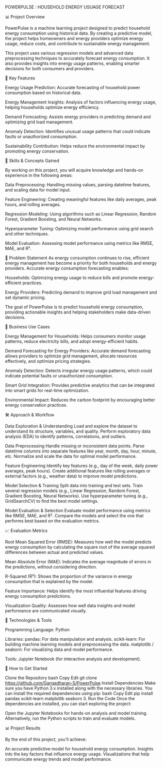 POWERPULSE : HOUSEHOLD ENERGY USUAGE FORECAST

📊 Project Overview

PowerPulse is a machine learning project designed to predict household energy consumption using historical data. By creating a predictive model, the project helps homeowners and energy providers optimize energy usage, reduce costs, and contribute to sustainable energy management.

This project uses various regression models and advanced data preprocessing techniques to accurately forecast energy consumption. It also provides insights into energy usage patterns, enabling smarter decisions for both consumers and providers.

🚀 Key Features

Energy Usage Prediction: Accurate forecasting of household power consumption based on historical data.

Energy Management Insights: Analysis of factors influencing energy usage, helping households optimize energy efficiency.

Demand Forecasting: Assists energy providers in predicting demand and optimizing grid load management.

Anomaly Detection: Identifies unusual usage patterns that could indicate faults or unauthorized consumption.

Sustainability Contribution: Helps reduce the environmental impact by promoting energy conservation.

🧠 Skills & Concepts Gained

By working on this project, you will acquire knowledge and hands-on experience in the following areas:

Data Preprocessing: Handling missing values, parsing datetime features, and scaling data for model input.

Feature Engineering: Creating meaningful features like daily averages, peak hours, and rolling averages.

Regression Modeling: Using algorithms such as Linear Regression, Random Forest, Gradient Boosting, and Neural Networks.

Hyperparameter Tuning: Optimizing model performance using grid search and other techniques.

Model Evaluation: Assessing model performance using metrics like RMSE, MAE, and R².

📝 Problem Statement As energy consumption continues to rise, efficient energy management has become a priority for both households and energy providers. Accurate energy consumption forecasting enables:

Households: Optimizing energy usage to reduce bills and promote energy-efficient practices.

Energy Providers: Predicting demand to improve grid load management and set dynamic pricing.

The goal of PowerPulse is to predict household energy consumption, providing actionable insights and helping stakeholders make data-driven decisions.

💼 Business Use Cases

Energy Management for Households: Helps consumers monitor usage patterns, reduce electricity bills, and adopt energy-efficient habits.

Demand Forecasting for Energy Providers: Accurate demand forecasting allows providers to optimize grid management, allocate resources effectively, and optimize pricing strategies.

Anomaly Detection: Detects irregular energy usage patterns, which could indicate potential faults or unauthorized consumption.

Smart Grid Integration: Provides predictive analytics that can be integrated into smart grids for real-time optimization.

Environmental Impact: Reduces the carbon footprint by encouraging better energy conservation practices.

🛠️ Approach & Workflow

Data Exploration & Understanding
Load and explore the dataset to understand its structure, variables, and quality. Perform exploratory data analysis (EDA) to identify patterns, correlations, and outliers.

Data Preprocessing
Handle missing or inconsistent data points. Parse datetime columns into separate features like year, month, day, hour, minute, etc. Normalize and scale the data for optimal model performance.

Feature Engineering
Identify key features (e.g., day of the week, daily power averages, peak hours). Create additional features like rolling averages or external factors (e.g., weather data) to improve model predictions.

Model Selection & Training
Split data into training and test sets. Train several regression models (e.g., Linear Regression, Random Forest, Gradient Boosting, Neural Networks). Use hyperparameter tuning (e.g., GridSearchCV) to find the best model settings.

Model Evaluation & Selection
Evaluate model performance using metrics like RMSE, MAE, and R². Compare the models and select the one that performs best based on the evaluation metrics.

📈 Evaluation Metrics

Root Mean Squared Error (RMSE): Measures how well the model predicts energy consumption by calculating the square root of the average squared differences between actual and predicted values.

Mean Absolute Error (MAE): Indicates the average magnitude of errors in the predictions, without considering direction.

R-Squared (R²): Shows the proportion of the variance in energy consumption that is explained by the model.

Feature Importance: Helps identify the most influential features driving energy consumption predictions.

Visualization Quality: Assesses how well data insights and model performance are communicated visually.

🧰 Technologies & Tools

Programming Language: Python

Libraries: pandas: For data manipulation and analysis. scikit-learn: For building machine learning models and preprocessing the data. matplotlib / seaborn: For visualizing data and model performance.

Tools: Jupyter Notebook (for interactive analysis and development).

🚀 How to Get Started

Clone the Repository bash Copy Edit git clone https://github.com/Gangadharan-S/PowerPulse
Install Dependencies Make sure you have Python 3.x installed along with the necessary libraries. You can install the required dependencies using pip:
bash Copy Edit pip install pandas scikit-learn matplotlib seaborn 3. Run the Code Once the dependencies are installed, you can start exploring the project:

Open the Jupyter Notebooks for hands-on analysis and model training. Alternatively, run the Python scripts to train and evaluate models.

📊 Project Results

By the end of this project, you'll achieve:

An accurate predictive model for household energy consumption. Insights into the key factors that influence energy usage. Visualizations that help communicate energy trends and model performance.

